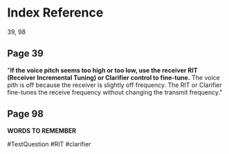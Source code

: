 # Index Reference
39, 98

## Page 39
"**If the voice pitch seems too high or too low, use the receiver RIT (Receiver Incremental Tuning) or Clarifier control to fine-tune.** The voice pith is off because the receiver is slightly off frequency. The RIT or Clarifier fine-tunes the receive frequency without changing the transmit frequency."


## Page 98
**WORDS TO REMEMBER**

#TestQuestion 
#RIT
#clarifier